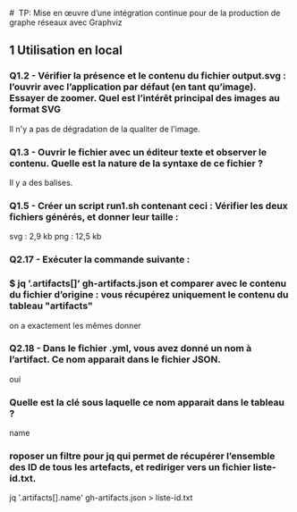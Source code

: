 #  TP: Mise en œuvre d’une intégration continue pour de la production de graphe réseaux avec Graphviz

## 1 Utilisation en local

### Q1.2 - Vérifier la présence et le contenu du fichier output.svg : l’ouvrir avec l’application par défaut (en tant qu’image). Essayer de zoomer. Quel est l’intérêt principal des images au format SVG 

Il n'y a pas de dégradation de la qualiter de l'image. 

### Q1.3 - Ouvrir le fichier avec un éditeur texte et observer le contenu. Quelle est la nature de la syntaxe de ce fichier ?

Il y a des balises. 

### Q1.5 - Créer un script run1.sh contenant ceci : Vérifier les deux fichiers générés, et donner leur taille :

svg : 2,9 kb
png : 12,5 kb

### Q2.17 - Exécuter la commande suivante :
### $ jq ’.artifacts[]’ gh-artifacts.json et comparer avec le contenu du fichier d’origine : vous récupérez uniquement le contenu du tableau "artifacts"

on a exactement les mêmes donner

### Q2.18 - Dans le fichier .yml, vous avez donné un nom à l’artifact. Ce nom apparait dans le fichier JSON.

oui 

### Quelle est la clé sous laquelle ce nom apparait dans le tableau ?

name 

### roposer un filtre pour jq qui permet de récupérer l’ensemble des ID de tous les artefacts, et rediriger vers un fichier liste-id.txt. 

jq '.artifacts[].name' gh-artifacts.json > liste-id.txt

